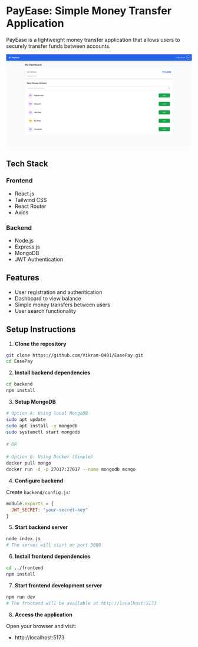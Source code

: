 # PayEase: Simple Money Transfer Application

PayEase is a lightweight money transfer application that allows users to securely transfer funds between accounts.

![PayEase Dashboard](frontend/public/images/dashboard.png)

## Tech Stack

### Frontend
- React.js
- Tailwind CSS
- React Router
- Axios

### Backend
- Node.js
- Express.js
- MongoDB
- JWT Authentication

## Features

- User registration and authentication
- Dashboard to view balance
- Simple money transfers between users
- User search functionality

## Setup Instructions

1. **Clone the repository**

```bash
git clone https://github.com/Vikram-0401/EasePay.git
cd EasePay
```

2. **Install backend dependencies**

```bash
cd backend
npm install
```

3. **Setup MongoDB**

```bash
# Option A: Using local MongoDB
sudo apt update
sudo apt install -y mongodb
sudo systemctl start mongodb

# OR

# Option B: Using Docker (Simple)
docker pull mongo
docker run -d -p 27017:27017 --name mongodb mongo
```

4. **Configure backend**

Create `backend/config.js`:

```javascript
module.exports = {
  JWT_SECRET: "your-secret-key"
}
```

5. **Start backend server**

```bash
node index.js
# The server will start on port 3000
```

6. **Install frontend dependencies**

```bash
cd ../frontend
npm install
```

7. **Start frontend development server**

```bash
npm run dev
# The frontend will be available at http://localhost:5173
```

8. **Access the application**

Open your browser and visit:
- http://localhost:5173



